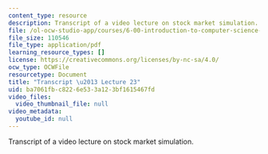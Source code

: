 ```yaml
---
content_type: resource
description: Transcript of a video lecture on stock market simulation.
file: /ol-ocw-studio-app/courses/6-00-introduction-to-computer-science-and-programming-fall-2008/ba7061fbc8226e533a123bf1615467fd_6-00F08-L23.pdf
file_size: 110546
file_type: application/pdf
learning_resource_types: []
license: https://creativecommons.org/licenses/by-nc-sa/4.0/
ocw_type: OCWFile
resourcetype: Document
title: "Transcript \u2013 Lecture 23"
uid: ba7061fb-c822-6e53-3a12-3bf1615467fd
video_files:
  video_thumbnail_file: null
video_metadata:
  youtube_id: null
---
```

Transcript of a video lecture on stock market simulation.
